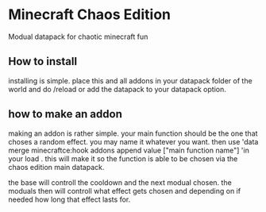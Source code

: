 # Minecraft Chaos Edition
 Modual datapack for chaotic minecraft fun
## How to install
installing is simple. place this and all addons in your datapack folder of the world and do /reload or add the datapack to your datapack option.
## how to make an addon
making an addon is rather simple. your main function should be the one that choses a random effect. you may name it whatever you want. then use 'data merge minecraftce:hook addons append value ["main function name"] 'in your load . this will make it so the function is able to be chosen via the chaos edition main datapack. 

the base will controll the cooldown and the next modual chosen. the moduals then will controll what effect gets chosen and depending on if needed how long that effect lasts for.